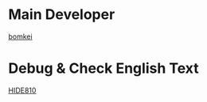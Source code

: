 # Main Developer
[bomkei](https://github.com/bomkei)

# Debug & Check English Text
[HIDE810](https://github.com/HIDE810)